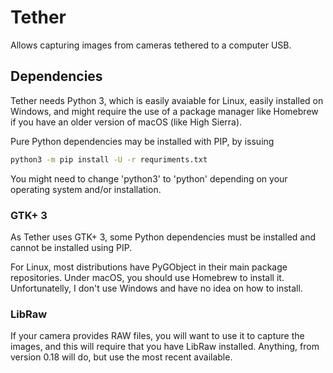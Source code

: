 # Tether

Allows capturing images from cameras tethered to a computer USB.

## Dependencies

Tether needs Python 3, which is easily avaiable for Linux, easily installed
on Windows, and might require the use of a package manager like Homebrew if
you have an older version of macOS (like High Sierra).

Pure Python dependencies may be installed with PIP, by issuing

```sh
python3 -m pip install -U -r requriments.txt
```

You might need to change 'python3' to 'python' depending on your operating
system and/or installation.

### GTK+ 3

As Tether uses GTK+ 3, some Python dependencies must be installed and
cannot be installed using PIP.

For Linux, most distributions have PyGObject in their main package
repositories. Under macOS, you should use Homebrew to install it.
Unfortunatelly, I don't use Windows and have no idea on how to install.

### LibRaw

If your camera provides RAW files, you will want to use it to capture the
images, and this will require that you have LibRaw installed. Anything, from
version 0.18 will do, but use the most recent available.
